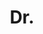 ---
name: Michael Sapienza
title: Dr.
email: michael.sapienza@eng.ox.ac.uk
website: https://sites.google.com/site/mikesapi/
note: Examined by Professor Andrew Zisserman. Departed to Samsung Research America.
category: Graduated PhD Students
photo: 
---